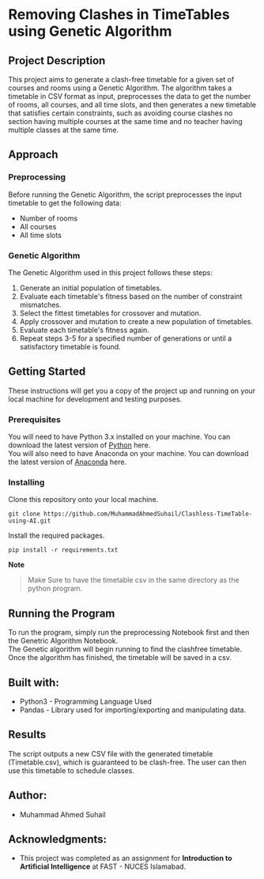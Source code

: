 # Removing Clashes in TimeTables using Genetic Algorithm

## Project Description

This project aims to generate a clash-free timetable for a given set of courses and rooms using a Genetic Algorithm. The algorithm takes a timetable in CSV format as input, preprocesses the data to get the number of rooms, all courses, and all time slots, and then generates a new timetable that satisfies certain constraints, such as avoiding course clashes no section having multiple courses at the same time and no teacher having multiple classes at the same time.

## Approach

### Preprocessing
Before running the Genetic Algorithm, the script preprocesses the input timetable to get the following data:
- Number of rooms
- All courses
- All time slots

### Genetic Algorithm
The Genetic Algorithm used in this project follows these steps:
1. Generate an initial population of timetables.
2. Evaluate each timetable's fitness based on the number of constraint mismatches.
3. Select the fittest timetables for crossover and mutation.
4. Apply crossover and mutation to create a new population of timetables.
5. Evaluate each timetable's fitness again.
6. Repeat steps 3-5 for a specified number of generations or until a satisfactory timetable is found.

## Getting Started
These instructions will get you a copy of the project up and running on your local machine for development and testing purposes.

### Prerequisites
You will need to have Python 3.x installed on your machine. You can download the latest version of [Python](https://www.python.org/downloads/) here.
</br>
You will also need to have Anaconda on your machine. You can download the latest version of [Anaconda](https://www.anaconda.com/) here.

### Installing
Clone this repository onto your local machine.
```
git clone https://github.com/MuhammadAhmedSuhail/Clashless-TimeTable-using-AI.git
```
Install the required packages.
```
pip install -r requirements.txt
```

**Note**
> Make Sure to have the timetable csv in the same directory as the python program.

## Running the Program
To run the program, simply run the preprocessing Notebook first and then the Genetric Algorithm Notebook.
</br>
The Genetic algorithm will begin running to find the clashfree timetable. Once the algorithm has finished, the timetable will be saved in a csv.

## Built with:
- Python3 - Programming Language Used
- Pandas - Library used for importing/exporting and manipulating data.

## Results
The script outputs a new CSV file with the generated timetable (Timetable.csv), which is guaranteed to be clash-free. The user can then use this timetable to schedule classes.

## Author:
- Muhammad Ahmed Suhail

## Acknowledgments:
- This project was completed as an assignment for **Introduction to Artificial Intelligence** at FAST - NUCES Islamabad.












